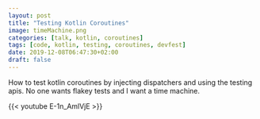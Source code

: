 ```yaml
---
layout: post
title: "Testing Kotlin Coroutines"
image: timeMachine.png
categories: [talk, kotlin, coroutines]
tags: [code, kotlin, testing, coroutines, devfest]
date: 2019-12-08T06:47:30+02:00
draft: false
---
```


How to test kotlin coroutines by injecting dispatchers and using the testing apis. No one wants flakey tests and I want a time machine.

{{< youtube E-1n_AmlVjE >}}
